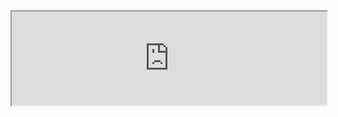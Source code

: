 <iframe width="100%" src="https://www.youtube.com/embed/Ib8UBwu3yGA?si=tR0wwQOa_iqsh_u6" title="YouTube video player" allowfullscreen></iframe>
